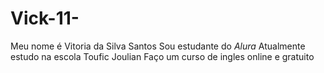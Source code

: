 # Vick-11-
Meu nome é Vitoria da Silva Santos
Sou estudante do *Alura* 
Atualmente estudo na escola Toufic Joulian
Faço um curso de ingles online e gratuito
